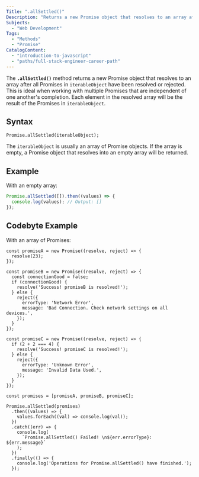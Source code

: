 ```yaml
---
Title: ".allSettled()"
Description: "Returns a new Promise object that resolves to an array after all Promises in an iterable object have been resolved or rejected."
Subjects:
  - "Web Development"
Tags:
  - "Methods"
  - "Promise"
CatalogContent:
  - "introduction-to-javascript"
  - "paths/full-stack-engineer-career-path"
---
```


The **`.allSettled()`** method returns a new Promise object that resolves to an array after all Promises in `iterableObject` have been resolved or rejected. This is ideal when working with multiple Promises that are independent of one another's completion. Each element in the resolved array will be the result of the Promises in `iterableObject`.

## Syntax

```pseudo
Promise.allSettled(iterableObject);
```

The `iterableObject` is usually an array of Promise objects. If the array is empty, a Promise object that resolves into an empty array will be returned.

## Example

With an empty array:

```js
Promise.allSettled([]).then((values) => {
  console.log(values); // Output: []
});
```

## Codebyte Example

With an array of Promises:

```codebyte/javascript
const promiseA = new Promise((resolve, reject) => {
  resolve(23);
});

const promiseB = new Promise((resolve, reject) => {
  const connectionGood = false;
  if (connectionGood) {
    resolve('Success! promiseB is resolved!');
  } else {
    reject({
      errorType: 'Network Error',
      message: 'Bad Connection. Check network settings on all devices.',
    });
  }
});

const promiseC = new Promise((resolve, reject) => {
  if (2 + 2 === 4) {
    resolve('Success! promiseC is resolved!');
  } else {
    reject({
      errorType: 'Unknown Error',
      message: 'Invalid Data Used.',
    });
  }
});

const promises = [promiseA, promiseB, promiseC];

Promise.allSettled(promises)
  .then((values) => {
    values.forEach((val) => console.log(val));
  })
  .catch((err) => {
    console.log(
      `Promise.allSettled() Failed! \n${err.errorType}: ${err.message}`
    );
  })
  .finally(() => {
    console.log('Operations for Promise.allSettled() have finished.');
  });
```

